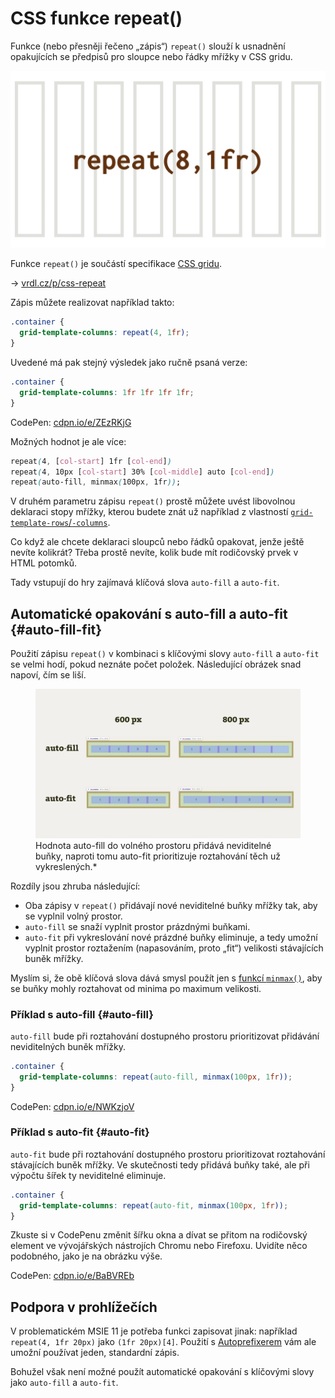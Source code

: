 # CSS funkce repeat()

Funkce (nebo přesněji řečeno „zápis“) `repeat()` slouží k usnadnění opakujících se předpisů pro sloupce nebo řádky mřížky v CSS gridu.

<span class="book-index" data-book-index="repeat()"></span>
<span class="book-index" data-book-index="Opakování v gridu"></span>

<div class="connected" markdown="1">

![CSS funkce repeat](../dist/images/medium/vdlayout/schema-css-repeat.jpg)

<div class="web-only" markdown="1">

Funkce `repeat()` je součástí specifikace [CSS gridu](css-grid.md).

</div>

<div class="ebook-only" markdown="1">

→ [vrdl.cz/p/css-repeat](https://www.vzhurudolu.cz/prirucka/css-repeat)

</div>

</div>

Zápis můžete realizovat například takto:

```css
.container {
  grid-template-columns: repeat(4, 1fr);
}
```

Uvedené má pak stejný výsledek jako ručně psaná verze:

```css
.container {
  grid-template-columns: 1fr 1fr 1fr 1fr;
}
```

CodePen: [cdpn.io/e/ZEzRKjG](https://codepen.io/machal/pen/ZEzRKjG?editors=1100)

Možných hodnot je ale více:

```css
repeat(4, [col-start] 1fr [col-end])
repeat(4, 10px [col-start] 30% [col-middle] auto [col-end])
repeat(auto-fill, minmax(100px, 1fr));
```

V druhém parametru zápisu `repeat()` prostě můžete uvést libovolnou deklaraci stopy mřížky, kterou budete znát už například z vlastností [`grid-template-rows`/`-columns`](css-grid-template-rows-columns.md).

<!-- AdSnippet -->

Co když ale chcete deklaraci sloupců nebo řádků opakovat, jenže ještě nevíte kolikrát? Třeba prostě nevíte, kolik bude mít rodičovský prvek v HTML potomků.

Tady vstupují do hry zajímavá klíčová slova `auto-fill` a `auto-fit`.

## Automatické opakování s auto-fill a auto-fit {#auto-fill-fit}

Použití zápisu `repeat()` v kombinaci s klíčovými slovy `auto-fill` a `auto-fit` se velmi hodí, pokud neznáte počet položek. Následující obrázek snad napoví, čím se liší.

<span class="book-index" data-book-index="auto-fill"></span>
<span class="book-index" data-book-index="auto-fit"></span>

<figure>
<img src="../dist/images/original/auto-fill-fit.jpg" alt="">
<figcaption markdown="1">
Hodnota auto-fill do volného prostoru přidává neviditelné buňky, naproti tomu auto-fit prioritizuje roztahování těch už vykreslených.*
</figcaption>
</figure>

Rozdíly jsou zhruba následující:

- Oba zápisy v `repeat()` přidávají nové neviditelné buňky mřížky tak, aby se vyplnil volný prostor.
- `auto-fill` se snaží vyplnit prostor prázdnými buňkami.
- `auto-fit` při vykreslování nové prázdné buňky eliminuje, a tedy umožní vyplnit prostor roztažením (napasováním, proto „fit“) velikosti stávajících buněk mřížky.

Myslím si, že obě klíčová slova dává smysl použít jen s [funkcí `minmax()`](css-minmax.md), aby se buňky mohly roztahovat od minima po maximum velikosti.

<!-- TODO nedohledáno: https://www.w3.org/TR/css-grid-1/#repeat-notation

Je dobré vědět, že automatické opakování není možné křížit s funkcemi pro rozměry vycházející z obsahu (`min-content`, `max-content`, `auto`, `fit-content()`).
 -->

### Příklad s auto-fill {#auto-fill}

`auto-fill` bude při roztahování dostupného prostoru prioritizovat přidávání neviditelných buněk mřížky.

```css
.container {
  grid-template-columns: repeat(auto-fill, minmax(100px, 1fr));
}
```

CodePen: [cdpn.io/e/NWKzjoV](https://codepen.io/machal/pen/NWKzjoV?editors=1100)

### Příklad s auto-fit {#auto-fit}

`auto-fit` bude při roztahování dostupného prostoru prioritizovat roztahování stávajících buněk mřížky. Ve skutečnosti tedy přidává buňky také, ale při výpočtu šířek ty neviditelné eliminuje.

```css
.container {
  grid-template-columns: repeat(auto-fit, minmax(100px, 1fr));
}
```

Zkuste si v CodePenu změnit šířku okna a dívat se přitom na rodičovský element ve vývojářských nástrojích Chromu nebo Firefoxu. Uvidíte něco podobného, jako je na obrázku výše.

CodePen: [cdpn.io/e/BaBVREb](https://codepen.io/machal/pen/BaBVREb?editors=1100)

## Podpora v prohlížečích

V problematickém MSIE 11 je potřeba funkci zapisovat jinak: například `repeat(4, 1fr 20px)` jako `(1fr 20px)[4]`. Použití s [Autoprefixerem](css-grid-msie.md) vám ale umožní používat jeden, standardní zápis.

Bohužel však není možné použít automatické opakování s klíčovými slovy jako `auto-fill` a `auto-fit`.

<!-- AdSnippet -->
